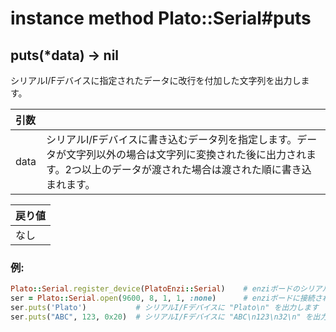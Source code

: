# instance method Plato::Serial#puts

## puts(*data) -> nil

シリアルI/Fデバイスに指定されたデータに改行を付加した文字列を出力します。  

|引数||
|:--|:--|
|data|シリアルI/Fデバイスに書き込むデータ列を指定します。データが文字列以外の場合は文字列に変換された後に出力されます。2つ以上のデータが渡された場合は渡された順に書き込まれます。|

|戻り値|
|:--|
|なし|

### 例:
```Ruby
Plato::Serial.register_device(PlatoEnzi::Serial)    # enziボードのシリアルI/Fデバイスクラスを登録します
ser = Plato::Serial.open(9600, 8, 1, 1, :none)      # enziボードに接続されたシリアルI/Fデバイスをオープンします
ser.puts('Plato')           # シリアルI/Fデバイスに "Plato\n" を出力します
ser.puts("ABC", 123, 0x20)  # シリアルI/Fデバイスに "ABC\n123\n32\n" を出力します
```
